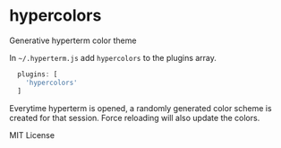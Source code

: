 
# hypercolors

Generative hyperterm color theme

In `~/.hyperterm.js` add `hypercolors` to the plugins array.

```js
  plugins: [
    'hypercolors'
  ]
```

Everytime hyperterm is opened, a randomly generated color scheme is created for that session. Force reloading will also update the colors.

MIT License
